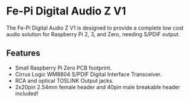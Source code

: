 <!--
---
name: Fe-Pi Digital Audio Z V1
class: board
type: audio
formfactor: pHAT
manufacturer: Fe-Pi
description: S/PDIF audio solution for the Raspberry Pi
url: https://fe-pi.com/products/fe-pi-digital-audio-z-v1
buy: https://fe-pi.com/products/fe-pi-digital-audio-z-v1
image: 'fepi-digital-audio-z-V1.png'
pincount: 40
eeprom: no
power:
  '1':
  '2':
ground:
  '6':
  '9':
  '14':
  '20':
  '25':
  '30':
  '34':
  '39':
pin:
  '3':
    mode: i2c
  '5':
    mode: i2c
  '12':
    name: BCLK (Bit Clock)
    mode: i2s
  '35':
    name: LRCLK (Left/Right Clock)
    mode: i2s
  '38':
    name: DIN (Data In)
    mode: i2s
  '40':
    name: DOUT (Data Out)
    mode: i2s
i2c:
  '0x3B':
    name: S/PDIF Digital Interface Transceiver
    device: WM8804G
-->
# Fe-Pi Digital Audio Z V1

The Fe-Pi Digital Audio Z V1 is designed to provide a complete low cost audio solution for Raspberry Pi 2, 3, and Zero, needing S/PDIF output.

## Features

* Small Raspberry Pi Zero PCB footprint.
* Cirrus Logic WM8804 S/PDIF Digital Interface Transceiver.
* RCA and optical TOSLINK Output jacks.
* 2x20pin 2.54mm female header and 40pin male breakable header included!
